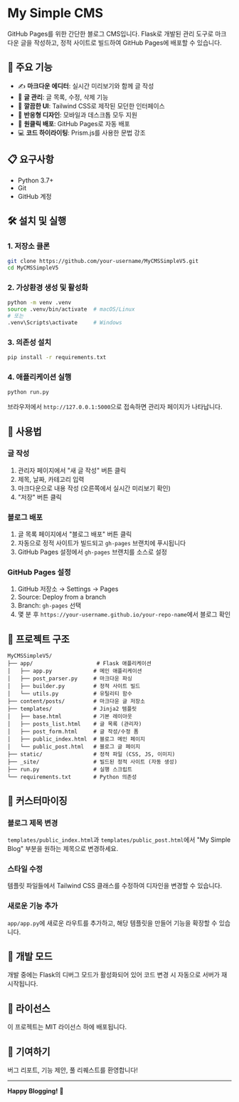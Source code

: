 # My Simple CMS

GitHub Pages를 위한 간단한 블로그 CMS입니다. Flask로 개발된 관리 도구로 마크다운 글을 작성하고, 정적 사이트로 빌드하여 GitHub Pages에 배포할 수 있습니다.

## 🚀 주요 기능

- ✍️ **마크다운 에디터**: 실시간 미리보기와 함께 글 작성
- 📝 **글 관리**: 글 목록, 수정, 삭제 기능
- 🎨 **깔끔한 UI**: Tailwind CSS로 제작된 모던한 인터페이스
- 📱 **반응형 디자인**: 모바일과 데스크톱 모두 지원
- 🚀 **원클릭 배포**: GitHub Pages로 자동 배포
- 💻 **코드 하이라이팅**: Prism.js를 사용한 문법 강조

## 📋 요구사항

- Python 3.7+
- Git
- GitHub 계정

## 🛠️ 설치 및 실행

### 1. 저장소 클론

```bash
git clone https://github.com/your-username/MyCMSSimpleV5.git
cd MyCMSSimpleV5
```

### 2. 가상환경 생성 및 활성화

```bash
python -m venv .venv
source .venv/bin/activate  # macOS/Linux
# 또는
.venv\Scripts\activate     # Windows
```

### 3. 의존성 설치

```bash
pip install -r requirements.txt
```

### 4. 애플리케이션 실행

```bash
python run.py
```

브라우저에서 `http://127.0.0.1:5000`으로 접속하면 관리자 페이지가 나타납니다.

## 📝 사용법

### 글 작성

1. 관리자 페이지에서 "새 글 작성" 버튼 클릭
2. 제목, 날짜, 카테고리 입력
3. 마크다운으로 내용 작성 (오른쪽에서 실시간 미리보기 확인)
4. "저장" 버튼 클릭

### 블로그 배포

1. 글 목록 페이지에서 "블로그 배포" 버튼 클릭
2. 자동으로 정적 사이트가 빌드되고 `gh-pages` 브랜치에 푸시됩니다
3. GitHub Pages 설정에서 `gh-pages` 브랜치를 소스로 설정

### GitHub Pages 설정

1. GitHub 저장소 → Settings → Pages
2. Source: Deploy from a branch
3. Branch: `gh-pages` 선택
4. 몇 분 후 `https://your-username.github.io/your-repo-name`에서 블로그 확인

## 📁 프로젝트 구조

```
MyCMSSimpleV5/
├── app/                    # Flask 애플리케이션
│   ├── app.py             # 메인 애플리케이션
│   ├── post_parser.py     # 마크다운 파싱
│   ├── builder.py         # 정적 사이트 빌드
│   └── utils.py           # 유틸리티 함수
├── content/posts/         # 마크다운 글 저장소
├── templates/             # Jinja2 템플릿
│   ├── base.html          # 기본 레이아웃
│   ├── posts_list.html    # 글 목록 (관리자)
│   ├── post_form.html     # 글 작성/수정 폼
│   ├── public_index.html  # 블로그 메인 페이지
│   └── public_post.html   # 블로그 글 페이지
├── static/                # 정적 파일 (CSS, JS, 이미지)
├── _site/                 # 빌드된 정적 사이트 (자동 생성)
├── run.py                 # 실행 스크립트
└── requirements.txt       # Python 의존성
```

## 🎨 커스터마이징

### 블로그 제목 변경

`templates/public_index.html`과 `templates/public_post.html`에서 "My Simple Blog" 부분을 원하는 제목으로 변경하세요.

### 스타일 수정

템플릿 파일들에서 Tailwind CSS 클래스를 수정하여 디자인을 변경할 수 있습니다.

### 새로운 기능 추가

`app/app.py`에 새로운 라우트를 추가하고, 해당 템플릿을 만들어 기능을 확장할 수 있습니다.

## 🔧 개발 모드

개발 중에는 Flask의 디버그 모드가 활성화되어 있어 코드 변경 시 자동으로 서버가 재시작됩니다.

## 📄 라이선스

이 프로젝트는 MIT 라이선스 하에 배포됩니다.

## 🤝 기여하기

버그 리포트, 기능 제안, 풀 리퀘스트를 환영합니다!

---

**Happy Blogging!** 🎉 